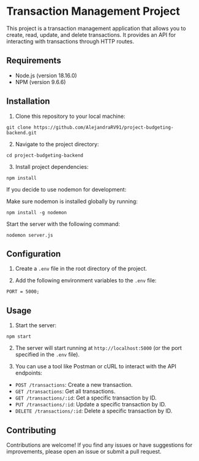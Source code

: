 <!-- @format -->

# Transaction Management Project

This project is a transaction management application that allows you to create, read, update, and delete transactions. It provides an API for interacting with transactions through HTTP routes.

## Requirements

-   Node.js (version 18.16.0)
-   NPM (version 9.6.6)

## Installation

1. Clone this repository to your local machine:

```shell
git clone https://github.com/AlejandraRV91/project-budgeting-backend.git
```

2. Navigate to the project directory:

```shell
cd project-budgeting-backend
```

3. Install project dependencies:

```shell
npm install
```

If you decide to use nodemon for development:

Make sure nodemon is installed globally by running:

```shell
npm install -g nodemon
```

Start the server with the following command:

```shell
nodemon server.js
```

## Configuration

1. Create a `.env` file in the root directory of the project.

2. Add the following environment variables to the `.env` file:

```shell
PORT = 5000;
```

## Usage

1. Start the server:

```shell
npm start
```

2. The server will start running at `http://localhost:5000` (or the port specified in the `.env` file).

3. You can use a tool like Postman or cURL to interact with the API endpoints:

-   `POST /transactions`: Create a new transaction.
-   `GET /transactions`: Get all transactions.
-   `GET /transactions/:id`: Get a specific transaction by ID.
-   `PUT /transactions/:id`: Update a specific transaction by ID.
-   `DELETE /transactions/:id`: Delete a specific transaction by ID.

## Contributing

Contributions are welcome! If you find any issues or have suggestions for improvements, please open an issue or submit a pull request.
